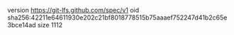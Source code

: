 version https://git-lfs.github.com/spec/v1
oid sha256:42211e64611930e202c21bf8018778515b75aaaef752247d41b2c65e3bce14ad
size 1112
